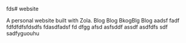 fds# website

A personal website built with Zola.
Blog Blog BkogBlg
Blog
aadsf
fadf
fdfdfdfsfdsdfs
fdasdfadsf
fd
dfgg
afsd
asfsddf
assdf
asdfdfs
sdf
sadfyguouhu
